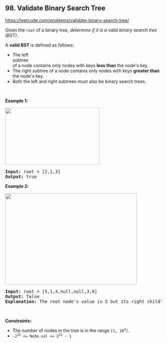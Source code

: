 ## 98. Validate Binary Search Tree

<https://leetcode.com/problems/validate-binary-search-tree/>

<div class="elfjS" data-track-load="description_content"><p>Given the <code>root</code> of a binary tree, <em>determine if it is a valid binary search tree (BST)</em>.</p>

<p>A <strong>valid BST</strong> is defined as follows:</p>

<ul>
 <li>The left <span data-keyword="subtree" class=" cursor-pointer relative text-dark-blue-s text-sm"><div class="popover-wrapper inline-block" data-headlessui-state=""><div><div aria-expanded="false" data-headlessui-state="" id="headlessui-popover-button-:rk:"><div>subtree</div></div><div style="position: fixed; z-index: 40; inset: 0px auto auto 0px; transform: translate(115px, 257px);"></div></div></div></span> of a node contains only nodes with keys <strong>less than</strong> the node's key.</li>
 <li>The right subtree of a node contains only nodes with keys <strong>greater than</strong> the node's key.</li>
 <li>Both the left and right subtrees must also be binary search trees.</li>
</ul>

<p>&nbsp;</p>
<p><strong class="example">Example 1:</strong></p>
<img alt="" src="https://assets.leetcode.com/uploads/2020/12/01/tree1.jpg" style="width: 302px; height: 182px;">
<pre><strong>Input:</strong> root = [2,1,3]
<strong>Output:</strong> true
</pre>

<p><strong class="example">Example 2:</strong></p>
<img alt="" src="https://assets.leetcode.com/uploads/2020/12/01/tree2.jpg" style="width: 422px; height: 292px;">
<pre><strong>Input:</strong> root = [5,1,4,null,null,3,6]
<strong>Output:</strong> false
<strong>Explanation:</strong> The root node's value is 5 but its right child's value is 4.
</pre>

<p>&nbsp;</p>
<p><strong>Constraints:</strong></p>

<ul>
 <li>The number of nodes in the tree is in the range <code>[1, 10<sup>4</sup>]</code>.</li>
 <li><code>-2<sup>31</sup> &lt;= Node.val &lt;= 2<sup>31</sup> - 1</code></li>
</ul>
</div>
